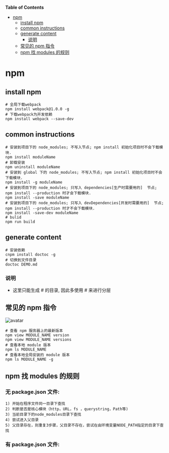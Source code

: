 **Table of Contents**

- [npm](#npm)
  - [install npm](#install-npm)
  - [common instructions](#common-instructions)
  - [generate content](#generate-content)
    - [说明](#%E8%AF%B4%E6%98%8E)
  - [常见的 npm 指令](#%E5%B8%B8%E8%A7%81%E7%9A%84-npm-%E6%8C%87%E4%BB%A4)
  - [npm 找 modules 的规则](#npm-%E6%89%BE-modules-%E7%9A%84%E8%A7%84%E5%88%99)

# npm

## install npm

```shell
# 全局下载webpack
npm install webpack@1.0.0 -g
# 下载webpack为开发依赖
npm install webpack --save-dev
```

## common instructions

```shell
# 安装到项目下的 node_modules; 不写入节点; npm install 初始化项目时不会下载模块.
npm install moduleName
# 卸载安装
npm uninstall moduleName
# 安装到 global 下的 node_modules; 不写入节点; npm install 初始化项目时不会下载模块.
npm install -g moduleName
# 安装到项目下的 node_modules; 只写入 dependencies[生产时需要用的]  节点; npm install --production 时才会下载模块.
npm install -save moduleName
# 安装到项目下的 node_modules; 只写入 devDependencies[开发时需要用的]  节点; npm install --production 时才不会下载模块.
npm install -save-dev moduleName
# bulid
npm run build
```

## generate content

```shell
# 安装依赖
cnpm install doctoc -g
# 切换到文件目录
doctoc DEMO.md
```

### 说明

- 这里只能生成 # 的目录, 因此多使用 # 来进行分层

## 常见的 npm 指令

![avatar](https://img-blog.csdn.net/2018050817305865)

```shell
# 查看 npm 服务器上的最新版本
npm view MODULE_NAME version
npm view MODULE_NAME versions
# 查看本地 module 版本
npm ls MODULE_NAME
# 查看本地全局安装的 module 版本
npm ls MODULE_NAME -g
```

## npm 找 modules 的规则

### 无 package.json 文件:

    1) 开始在程序文件同一目录下查找
    2) 判断是否是核心模块（http，URL，fs ，querystring，Path等)
    3) 当前目录下的node_modules目录下查找
    4) 尝试进入父目录
    5) 父目录存在，则重复3步骤，父目录不存在，尝试在由环境变量NODE_PATH指定的目录下查找

### 有 package.json 文件:
